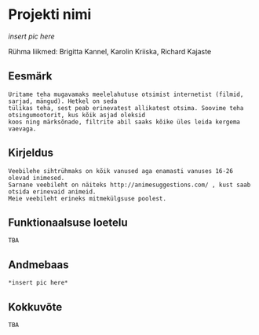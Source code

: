 # Projekti nimi

*insert pic here*

Rühma liikmed: Brigitta Kannel, Karolin Kriiska, Richard Kajaste

## Eesmärk

	Üritame teha mugavamaks meelelahutuse otsimist internetist (filmid, sarjad, mängud). Hetkel on seda 
	tülikas teha, sest peab erinevatest allikatest otsima. Soovime teha otsingumootorit, kus kõik asjad oleksid 
	koos ning märksõnade, filtrite abil saaks kõike üles leida kergema vaevaga.

## Kirjeldus
	
	Veebilehe sihtrühmaks on kõik vanused aga enamasti vanuses 16-26 olevad inimesed.
	Sarnane veebileht on näiteks http://animesuggestions.com/ , kust saab otsida erinevaid animeid.
	Meie veebileht erineks mitmekülgsuse poolest.

## Funktionaalsuse loetelu

	TBA

## Andmebaas

	*insert pic here*

## Kokkuvõte

	TBA